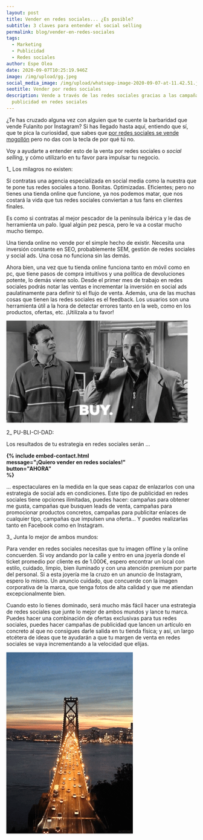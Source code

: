 ```yaml
---
layout: post
title: Vender en redes sociales... ¿Es posible?
subtitle: 3 claves para entender el social selling
permalink: blog/vender-en-redes-sociales
tags:
  - Marketing
  - Publicidad
  - Redes sociales
author: Espe Olea
date: 2020-09-07T10:25:19.946Z
image: /img/upload/gg.jpeg
social_media_image: /img/upload/whatsapp-image-2020-09-07-at-11.42.51.jpeg
seotitle: Vender por redes sociales
description: Vende a través de las redes sociales gracias a las campañas de
  publicidad en redes sociales
---
```

¿Te has cruzado alguna vez con alguien que te cuente la barbaridad que vende Fulanito por Instagram? Si has llegado hasta aquí, entiendo que sí, que te pica la curiosidad, que sabes que [por redes sociales se vende mogollón](https://supertu.es/blog/por-que-anunciarte-en-facebook) pero no das con la tecla de por qué tú no.

Voy a ayudarte a entender esto de la venta por redes sociales o *social selling*, y cómo utilizarlo en tu favor para impulsar tu negocio.

1_ Los milagros no existen:

Si contratas una agencia especializada en social media como la nuestra que te pone tus redes sociales a tono.  Bonitas. Optimizadas. Eficientes; pero no tienes una tienda online que funcione, ya nos podemos matar, que nos costará la vida que tus redes sociales conviertan a tus fans en clientes finales.

Es como si contratas al mejor pescador de la península ibérica y le das de herramienta un palo. Igual algún pez pesca, pero le va a costar mucho mucho tiempo.

Una tienda online no vende por el simple hecho de existir. Necesita una inversión constante en SEO, probablemente SEM, gestión de redes sociales y social ads. Una cosa no funciona sin las demás.

Ahora bien, una vez que tu tienda online funciona tanto en móvil como en pc, que tiene pasos de compra intuitivos y una política de devoluciones potente, lo demás viene solo. Desde el primer mes de trabajo en redes sociales podrás notar las ventas e incrementar la inversión en social ads paulatinamente para definir tú el flujo de venta. Además, una de las muchas cosas que tienen las redes sociales es el feedback. Los usuarios son una herramienta útil a la hora de detectar errores tanto en la web, como en los productos, ofertas, etc. ¡Utilízala a tu favor!

![ventas marketing redes sociales social selling](/img/upload/sell.gif "Optimiza tu tienda online")

2_ PU-BLI-CI-DAD:

Los resultados de tu estrategia en redes sociales serán ...

**{% include embed-contact.html\
message="¡Quiero vender en redes sociales!"\
button="AHORA"\
%}**

... espectaculares en la medida en la que seas capaz de enlazarlos con una estrategia de social ads en condiciones. Este tipo de publicidad en redes sociales tiene opciones ilimitadas, puedes hacer: campañas para obtener me gusta, campañas que busquen leads de venta, campañas para promocionar productos concretos, campañas para publicitar enlaces de cualquier tipo, campañas que impulsen una oferta... Y puedes realizarlas tanto en Facebook como en Instagram. 

3_ Junta lo mejor de ambos mundos: 

Para vender en redes sociales necesitas que tu imagen offline y la online concuerden. Si voy andando por la calle y entro en una joyería donde el ticket promedio por cliente es de 1.000€, espero encontrar un local con estilo, cuidado, limpio, bien iluminado y con una atención premium por parte del personal. Si a esta joyería me la cruzo en un anuncio de Instagram, espero lo mismo. Un anuncio cuidado, que concuerde con la imagen corporativa de la marca, que tenga fotos de alta calidad y que me atiendan excepcionalmente bien. 

Cuando esto lo tienes dominado, será mucho más fácil hacer una estrategia de redes sociales que junte lo mejor de ambos mundos y lance tu marca. Puedes hacer una combinación de ofertas exclusivas para tus redes sociales, puedes hacer campañas de publicidad que lancen un artículo en concreto al que no consigues darle salida en tu tienda física; y así, un largo etcétera de ideas que te ayudarán a que tu margen de venta en redes sociales se vaya incrementando a la velocidad que elijas. 

![marketing ads redes sociales](/img/upload/puente.gif "Une lo offline y lo online")